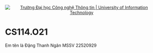 <p align="center">
  <a href="https://www.uit.edu.vn/" title="Trường Đại học Công nghệ Thông tin" style="border: 5;">
    <img src="https://drive.google.com/file/d/1ZqtVB6_cTRul7HK_TkfdoUDiW7nBucEH/view?usp=sharing" alt="Trường Đại học Công nghệ Thông tin | University of Information Technology">
  </a>
</p>


# CS114.O21
Em tên là Đặng Thanh Ngân 
MSSV 22520929

